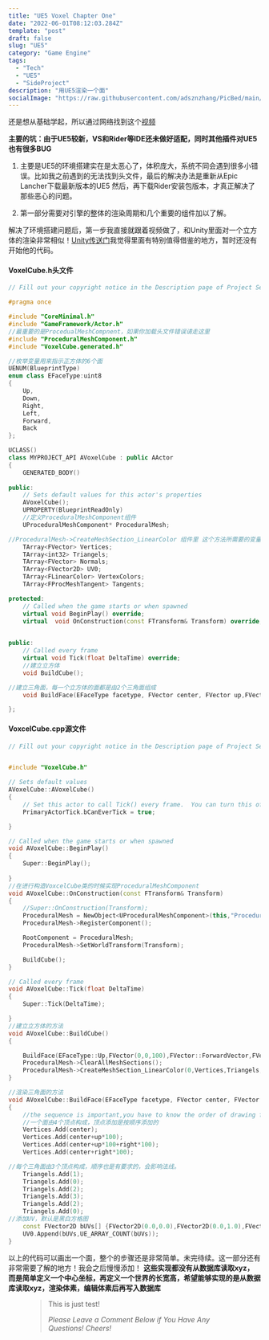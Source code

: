 ```yaml
---
title: "UE5 Voxel Chapter One"
date: "2022-06-01T08:12:03.284Z"
template: "post"
draft: false
slug: "UE5"
category: "Game Engine"
tags:
  - "Tech"
  - "UE5"
  - "SideProject"
description: "用UE5渲染一个面"
socialImage: "https://raw.githubusercontent.com/adsznzhang/PicBed/main/imgVoxelPluginUE5.jpg"
---
```


还是想从基础学起，所以通过网络找到这个[视频](https://www.bilibili.com/video/BV1ME411n7TB?spm_id_from=333.999.0.0)

**主要的坑：由于UE5较新，VS和Rider等IDE还未做好适配，同时其他插件对UE5也有很多BUG**
1. 主要是UE5的环境搭建实在是太恶心了，体积庞大，系统不同会遇到很多小错误。比如我之前遇到的无法找到头文件，最后的解决办法是重新从Epic Lancher下载最新版本的UE5
然后，再下载Rider安装包版本，才真正解决了那些恶心的问题。

2. 第一部分需要对引擎的整体的渲染周期和几个重要的组件加以了解。

解决了环境搭建问题后，第一步我直接就跟着视频做了，和Unity里面对一个立方体的渲染非常相似！[Unity传送门](https://github.com/b3agz/Code-A-Game-Like-Minecraft-In-Unity)我觉得里面有特别值得借鉴的地方，暂时还没有开始他的代码。
#### VoxelCube.h头文件
```c++
// Fill out your copyright notice in the Description page of Project Settings.

#pragma once

#include "CoreMinimal.h"
#include "GameFramework/Actor.h"
//最重要的是ProcedualMeshCompnent，如果你加载头文件错误请走这里
#include "ProceduralMeshComponent.h"
#include "VoxelCube.generated.h"

//枚举变量用来指示正方体的6个面
UENUM(BlueprintType)
enum class EFaceType:uint8
{
	Up,
	Down,
	Right,
	Left,
	Forward,
	Back
};

UCLASS()
class MYPROJECT_API AVoxelCube : public AActor
{
	GENERATED_BODY()
	
public:	
	// Sets default values for this actor's properties
	AVoxelCube();
	UPROPERTY(BlueprintReadOnly)
	//定义ProceduralMeshComponent组件
	UProceduralMeshComponent* ProceduralMesh;

//ProceduralMesh->CreateMeshSection_LinearColor 组件里 这个方法所需要的变量
	TArray<FVector> Vertices;
	TArray<int32> Triangels;
	TArray<FVector> Normals;
	TArray<FVector2D> UV0;
	TArray<FLinearColor> VertexColors;
	TArray<FProcMeshTangent> Tangents;

protected:
	// Called when the game starts or when spawned
	virtual void BeginPlay() override;
	virtual  void OnConstruction(const FTransform& Transform) override;
	

public:	
	// Called every frame
	virtual void Tick(float DeltaTime) override;
	//建立立方体
	void BuildCube();

//建立三角面，每一个立方体的面都是由2个三角面组成
	void BuildFace(EFaceType facetype, FVector center, FVector up,FVector right, bool reversed);

};
```
#### VoxcelCube.cpp源文件
```c++
// Fill out your copyright notice in the Description page of Project Settings.


#include "VoxelCube.h"

// Sets default values
AVoxelCube::AVoxelCube()
{
 	// Set this actor to call Tick() every frame.  You can turn this off to improve performance if you don't need it.
	PrimaryActorTick.bCanEverTick = true;

}

// Called when the game starts or when spawned
void AVoxelCube::BeginPlay()
{
	Super::BeginPlay();
	
}
//在进行构造VoxcelCube类的时候实现ProceduralMeshComponent
void AVoxelCube::OnConstruction(const FTransform& Transform)
{
	//Super::OnConstruction(Transform);
	ProceduralMesh = NewObject<UProceduralMeshComponent>(this,"ProceduralMesh");
	ProceduralMesh->RegisterComponent();

	RootComponent = ProceduralMesh;
	ProceduralMesh->SetWorldTransform(Transform);

	BuildCube();
}

// Called every frame
void AVoxelCube::Tick(float DeltaTime)
{
	Super::Tick(DeltaTime);

}
//建立立方体的方法
void AVoxelCube::BuildCube()
{

	BuildFace(EFaceType::Up,FVector(0,0,100),FVector::ForwardVector,FVector::RightVector,true);
	ProceduralMesh->ClearAllMeshSections();
	ProceduralMesh->CreateMeshSection_LinearColor(0,Vertices,Triangels,Normals,UV0,VertexColors,Tangents,true);
}

//渲染三角面的方法
void AVoxelCube::BuildFace(EFaceType facetype, FVector center, FVector up, FVector right, bool reversed)
{
	//the sequence is important,you have to know the order of drawing face
	//一个面由4个顶点构成，顶点添加是按顺序添加的
	Vertices.Add(center);
	Vertices.Add(center+up*100);
	Vertices.Add(center+up*100+right*100);
	Vertices.Add(center+right*100);

//每个三角面由3个顶点构成，顺序也是有要求的，会影响法线。
	Triangels.Add(1);
	Triangels.Add(0);
	Triangels.Add(2);
	Triangels.Add(3);
	Triangels.Add(2);
	Triangels.Add(0);
//添加UV，默认是黑白方格图
	const FVector2D bUVs[] {FVector2D(0.0,0.0),FVector2D(0.0,1.0),FVector2D(1.0,1.0),FVector2D(1.0,0.0)};
	UV0.Append(bUVs,UE_ARRAY_COUNT(bUVs));
}

```
以上的代码可以画出一个面，整个的步骤还是非常简单。未完待续。这一部分还有非常需要了解的地方！我会之后慢慢添加！
**这些实现都没有从数据库读取xyz，而是简单定义一个中心坐标，再定义一个世界的长宽高，希望能够实现的是从数据库读取xyz，渲染体素，编辑体素后再写入数据库**
<figure>
	<blockquote>
		<p>This is just test!</p>
		<footer>
			<cite>Please Leave a Comment Below if You Have Any Questions! Cheers!</cite>
		</footer>
	</blockquote>
</figure>




